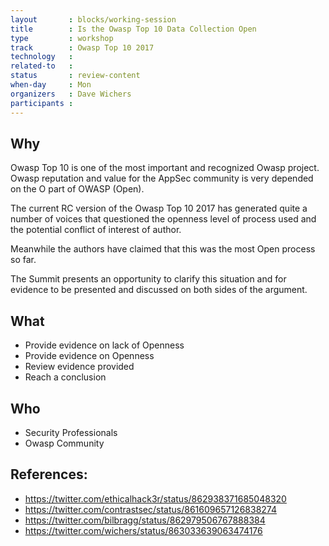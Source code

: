 ```yaml
---
layout       : blocks/working-session
title        : Is the Owasp Top 10 Data Collection Open
type         : workshop
track        : Owasp Top 10 2017
technology   :
related-to   :
status       : review-content
when-day     : Mon
organizers   : Dave Wichers
participants :
---
```


## Why

Owasp Top 10 is one of the most important and recognized Owasp project. Owasp reputation and value for the AppSec
 community is very depended on the O part of OWASP (Open).

The current RC version of the Owasp Top 10 2017 has generated quite a number of voices that questioned the openness
 level of process used and the potential conflict of interest of author.

Meanwhile the authors have claimed that this was the most Open process so far.

The Summit presents an opportunity to clarify this situation and for evidence to be presented and discussed on both
 sides of the argument.

## What

 - Provide evidence on lack of Openness
 - Provide evidence on Openness
 - Review evidence provided
 - Reach a conclusion

## Who

 - Security Professionals
 - Owasp Community

## References:

 - https://twitter.com/ethicalhack3r/status/862938371685048320
 - https://twitter.com/contrastsec/status/861609657126838274
 - https://twitter.com/bilbragg/status/862979506767888384
 - https://twitter.com/wichers/status/863033639063474176

